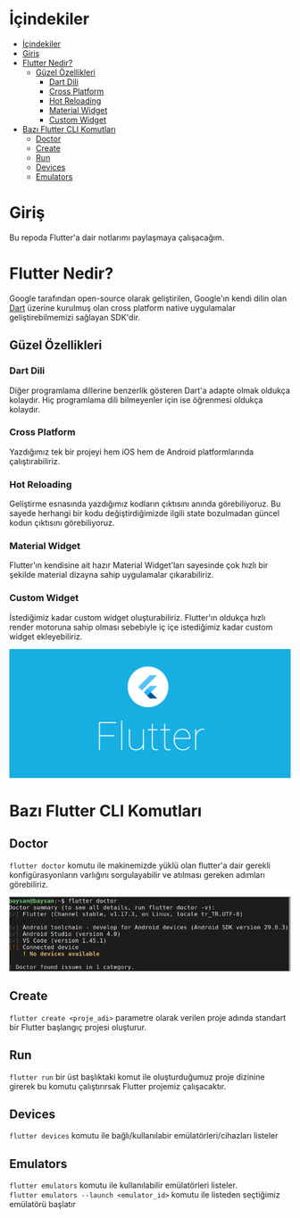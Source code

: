 # İçindekiler
- [İçindekiler](#i̇çindekiler)
- [Giriş](#giriş)
- [Flutter Nedir?](#flutter-nedir)
  - [Güzel Özellikleri](#güzel-özellikleri)
    - [Dart Dili](#dart-dili)
    - [Cross Platform](#cross-platform)
    - [Hot Reloading](#hot-reloading)
    - [Material Widget](#material-widget)
    - [Custom Widget](#custom-widget)
- [Bazı Flutter CLI Komutları](#bazı-flutter-cli-komutları)
  - [Doctor](#doctor)
  - [Create](#create)
  - [Run](#run)
  - [Devices](#devices)
  - [Emulators](#emulators)

# Giriş
Bu repoda Flutter'a dair notlarımı paylaşmaya çalışacağım.

# Flutter Nedir?
Google tarafından open-source olarak geliştirilen, Google'ın kendi dilin olan [Dart](https://dart.dev/) üzerine kurulmuş olan cross platform native uygulamalar geliştirebilmemizi sağlayan SDK'dir.
## Güzel Özellikleri
### Dart Dili
Diğer programlama dillerine benzerlik gösteren Dart'a adapte olmak oldukça kolaydır. Hiç programlama dili bilmeyenler için ise öğrenmesi oldukça kolaydır.
### Cross Platform
Yazdığımız tek bir projeyi hem iOS hem de Android platformlarında çalıştırabiliriz.
### Hot Reloading
Geliştirme esnasında yazdığımız kodların çıktısını anında görebiliyoruz. Bu sayede herhangi bir kodu değiştirdiğimizde ilgili state bozulmadan güncel kodun çıktısını görebiliyoruz.
### Material Widget
Flutter'ın kendisine ait hazır Material Widget'ları sayesinde çok hızlı bir şekilde material dizayna sahip uygulamalar çıkarabiliriz.
### Custom Widget
İstediğimiz kadar custom widget oluşturabiliriz. Flutter'ın oldukça hızlı render motoruna sahip olması sebebiyle iç içe istediğimiz kadar custom widget ekleyebiliriz.


![Flutter](./resimler/resm.png?raw=true)

# Bazı Flutter CLI Komutları
## Doctor
`flutter doctor` komutu ile makinemizde yüklü olan flutter'a dair gerekli konfigürasyonların varlığını sorgulayabilir ve atılması gereken adımları görebiliriz.

![flutter doctor](./resimler/1.png)

## Create
`flutter create <proje_adi>` parametre olarak verilen proje adında standart bir Flutter başlangıç projesi oluşturur.

## Run
`flutter run` bir üst başlıktaki komut ile oluşturduğumuz proje dizinine girerek bu komutu çalıştırırsak Flutter projemiz çalışacaktır.
## Devices
`flutter devices` komutu ile bağlı/kullanılabir emülatörleri/cihazları listeler
## Emulators
`flutter emulators`  komutu ile kullanılabilir emülatörleri listeler. <br>
`flutter emulators --launch <emulator_id>` komutu ile listeden seçtiğimiz emülatörü başlatır
